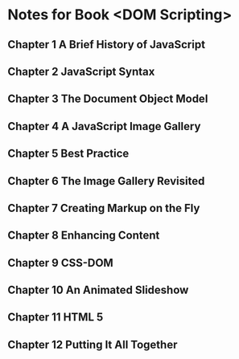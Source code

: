 # Notes for Book \<DOM Scripting\>

  ## Chapter 1 A Brief History of JavaScript

  ## Chapter 2 JavaScript Syntax

  ## Chapter 3 The Document Object Model

  ## Chapter 4 A JavaScript Image Gallery

  ## Chapter 5 Best Practice

  ## Chapter 6 The Image Gallery Revisited

  ## Chapter 7 Creating Markup on the Fly

  ## Chapter 8 Enhancing Content

  ## Chapter 9 CSS-DOM

  ## Chapter 10 An Animated Slideshow

  ## Chapter 11 HTML 5

  ## Chapter 12 Putting It All Together

